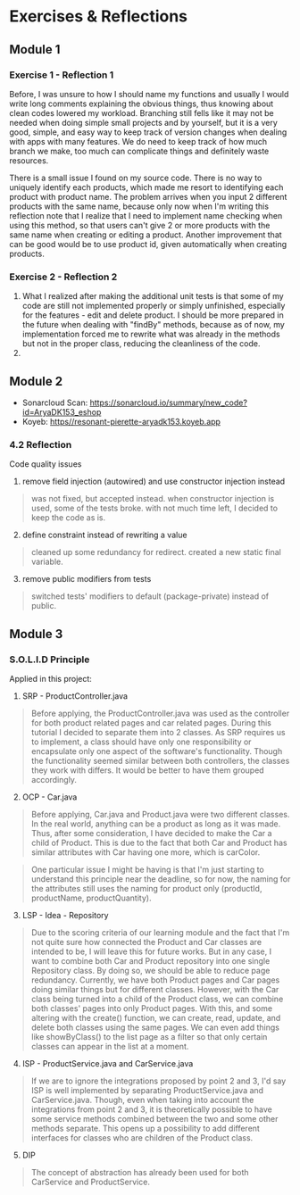 # Exercises & Reflections
## Module 1
### Exercise 1 - Reflection 1
Before, I was unsure to how I should name my functions and usually I would write long comments explaining the obvious things, thus knowing about clean codes lowered my workload. Branching still fells like it may not be needed when doing simple small projects and by yourself, but it is a very good, simple, and easy way to keep track of version changes when dealing with apps with many features. We do need to keep track of how much branch we make, too much can complicate things and definitely waste resources.

There is a small issue I found on my source code. There is no way to uniquely identify each products, which made me resort to identifying each product with product name. The problem arrives when you input 2 different products with the same name, because only now when I'm writing this reflection note that I realize that I need to implement name checking when using this method, so that users can't give 2 or more products with the same name when creating or editing a product. Another improvement that can be good would be to use product id, given automatically when creating products.

### Exercise 2 - Reflection 2
1. What I realized after making the additional unit tests is that some of my code are still not implemented properly or simply unfinished, especially for the features - edit and delete product. I should be more prepared in the future when dealing with "findBy" methods, because as of now, my implementation forced me to rewrite what was already in the methods but not in the proper class, reducing the cleanliness of the code.
2. 

## Module 2
- Sonarcloud Scan: https://sonarcloud.io/summary/new_code?id=AryaDK153_eshop
- Koyeb: [https//resonant-pierette-aryadk153.koyeb.app](https://resonant-pierette-aryadk153.koyeb.app/)
### 4.2 Reflection
Code quality issues
1. remove field injection (autowired) and use constructor injection instead
  > was not fixed,  but accepted instead. when constructor injection is used, some of the tests broke. with not much time left, I decided to keep the code as is.
2. define constraint instead of rewriting a value
  > cleaned up some redundancy for redirect. created a new static final variable.
3. remove public modifiers from tests
  > switched tests' modifiers to default (package-private) instead of public.

## Module 3
### S.O.L.I.D Principle
Applied in this project:
1. SRP - ProductController.java
  > Before applying, the ProductController.java was used as the controller for both product related pages and car related pages. During this tutorial I decided to separate them into 2 classes. As SRP requires us to implement, a class should have only one responsibility or encapsulate only one aspect of the software's functionality. Though the functionality seemed similar between both controllers, the classes they work with differs. It would be better to have them grouped accordingly.
2. OCP - Car.java
  > Before applying, Car.java and Product.java were two different classes. In the real world, anything can be a product as long as it was made. Thus, after some consideration, I have decided to make the Car a child of Product. This is due to the fact that both Car and Product has similar attributes with Car having one more, which is carColor.

  > One particular issue I might be having is that I'm just starting to understand this principle near the deadline, so for now, the naming for the attributes still uses the naming for product only (productId, productName, productQuantity).
3. LSP - Idea - Repository
  > Due to the scoring criteria of our learning module and the fact that I'm not quite sure how connected the Product and Car classes are intended to be, I will leave this for future works. But in any case, I want to combine both Car and Product repository into one single Repository class. By doing so, we should be able to reduce page redundancy. Currently, we have both Product pages and Car pages doing similar things but for different classes. However, with the Car class being turned into a child of the Product class, we can combine both classes' pages into only Product pages. With this, and some altering with the create() function, we can create, read, update, and delete both classes using the same pages. We can even add things like showByClass() to the list page as a filter so that only certain classes can appear in the list at a moment.
4. ISP - ProductService.java and CarService.java
  > If we are to ignore the integrations proposed by point 2 and 3, I'd say ISP is well implemented by separating ProductService.java and CarService.java. Though, even when taking into account the integrations from point 2 and 3, it is theoretically possible to have some service methods combined between the two and some other methods separate. This opens up a possibility to add different interfaces for classes who are children of the Product class. 
5. DIP
  > The concept of abstraction has already been used for both CarService and ProductService.
